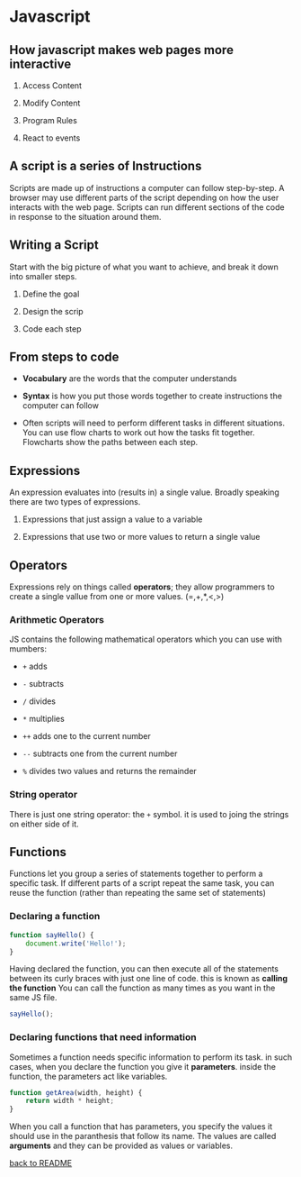 # Javascript

## How javascript makes web pages more interactive

1. Access Content

1. Modify Content

1. Program Rules

1. React to events

## A script is a series of Instructions

Scripts are made up of instructions a computer can follow step-by-step. A browser may use different parts of the script depending on how the user interacts with the web page. Scripts can run different sections of the code in response to the situation around them.

## Writing a Script

Start with the big picture of what you want to achieve, and break it down into smaller steps.

1. Define the goal

1. Design the scrip

1. Code each step

## From steps to code

- **Vocabulary** are the words that the computer understands

- **Syntax** is how you put those words together to create instructions the computer can follow

- Often scripts will need to perform different tasks in different situations. You can use flow charts to work out how the tasks fit together. Flowcharts show the paths between each step.

## Expressions

An expression evaluates into (results in) a single value. Broadly speaking there are two types of expressions.

1. Expressions that just assign a value to a variable

1. Expressions that use two or more values to return a single value

## Operators

Expressions rely on things called **operators**; they allow programmers to create a single vallue from one or more values. (=,+,*,<,>)

### Arithmetic Operators

JS contains the following mathematical operators which you can use with mumbers:

- `+` adds

- `-` subtracts

- `/` divides

- `*` multiplies

- `++` adds one to the current number

- `--` subtracts one from the current number

- `%` divides two values and returns the remainder

### String operator

There is just one string operator: the `+` symbol. it is used to joing the strings on either side of it.

## Functions

Functions let you group a series of statements together to perform a specific task. If different parts of a script repeat the same task, you can reuse the function (rather than repeating the same set of statements)

### Declaring a function

```javascript
function sayHello() {
    document.write('Hello!');
}
```
Having declared the function, you can then execute all of the statements between its curly braces with just one line of code. this is known as **calling the function** You can call the function as many times as you want in the same JS file.

```javascript
sayHello();
```

### Declaring functions that need information

Sometimes a function needs specific information to perform its task. in such cases, when you declare the function you give it **parameters**. inside the function, the parameters act like variables.

```javascript
function getArea(width, height) {
    return width * height;
}
```

When you call a function that has parameters, you specify the values it should use in the paranthesis that follow its name. The values are called **arguments** and they can be provided as values or variables.

[back to README](README.md)